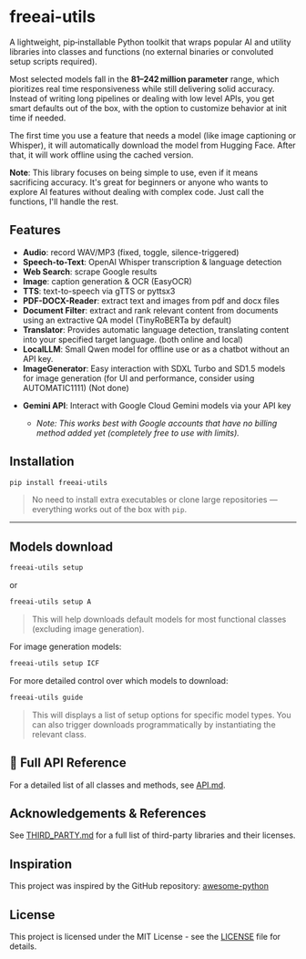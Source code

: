 # freeai-utils

A lightweight, pip‑installable Python toolkit that wraps popular AI and utility libraries into classes and functions (no external binaries or convoluted setup scripts required). 

Most selected models fall in the **81–242 million parameter** range, which pioritizes real time responsiveness while still delivering solid accuracy. Instead of writing long pipelines or dealing with low level APIs, you get smart defaults out of the box, with the option to customize behavior at init time if needed. 

The first time you use a feature that needs a model (like image captioning or Whisper), it will automatically download the model from Hugging Face. After that, it will work offline using the cached version.

**Note**: This library focuses on being simple to use, even if it means sacrificing accuracy. It's great for beginners or anyone who wants to explore AI features without dealing with complex code. Just call the functions, I'll handle the rest.

## Features

- **Audio**: record WAV/MP3 (fixed, toggle, silence-triggered)  
- **Speech-to-Text**: OpenAI Whisper transcription & language detection   
- **Web Search**: scrape Google results  
- **Image**: caption generation & OCR (EasyOCR)  
- **TTS**: text-to-speech via gTTS or pyttsx3
- **PDF-DOCX-Reader**: extract text and images from pdf and docx files
- **Document Filter**: extract and rank relevant content from documents using an extractive QA model (TinyRoBERTa by default)
- **Translator**: Provides automatic language detection, translating content into your specified target language. (both online and local)
- **LocalLLM**: Small Qwen model for offline use or as a chatbot without an API key.
- **ImageGenerator**: Easy interaction with SDXL Turbo and SD1.5 models for image generation (for UI and performance, consider using AUTOMATIC1111) (Not done)
* **Gemini API**: Interact with Google Cloud Gemini models via your API key

  * *Note: This works best with Google accounts that have no billing method added yet (completely free to use with limits).*

## Installation

```bash
pip install freeai-utils
```

> No need to install extra executables or clone large repositories — everything works out of the box with `pip`.

---

## Models download 
```bash
freeai-utils setup
```
or
```bash
freeai-utils setup A
```

>This will help downloads default models for most functional classes (excluding image generation).

For image generation models:
```bash
freeai-utils setup ICF
```

For more detailed control over which models to download:
```bash
freeai-utils guide
```
>This will displays a list of setup options for specific model types. You can also trigger downloads programmatically by instantiating the relevant class.

## 📖 Full API Reference

For a detailed list of all classes and methods, see [API.md](https://github.com/truongbaan/Utility-python-library/blob/main/API.md).

## Acknowledgements & References

See [THIRD_PARTY.md](https://github.com/truongbaan/Utility-python-library/blob/main/THIRD_PARTY.md) for a full list of third-party libraries and their licenses.

## Inspiration

This project was inspired by the GitHub repository:
[awesome-python](https://github.com/vinta/awesome-python)

## License
This project is licensed under the MIT License - see the [LICENSE](https://github.com/truongbaan/Utility-python-library/blob/main/LICENSE) file for details.